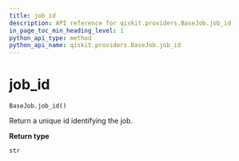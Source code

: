 ```yaml
---
title: job_id
description: API reference for qiskit.providers.BaseJob.job_id
in_page_toc_min_heading_level: 1
python_api_type: method
python_api_name: qiskit.providers.BaseJob.job_id
---
```


# job\_id

<span id="qiskit.providers.BaseJob.job_id" />

`BaseJob.job_id()`

Return a unique id identifying the job.

**Return type**

`str`

